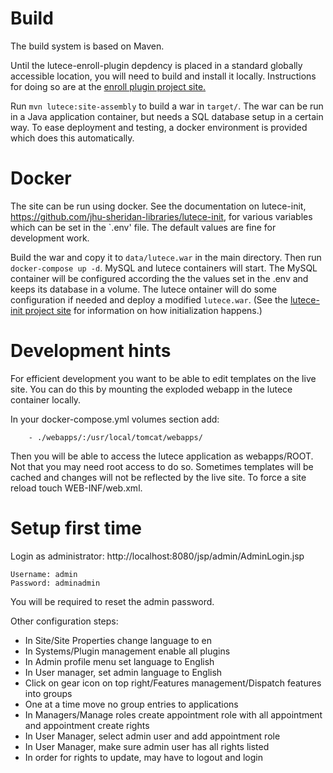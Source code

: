 # Build

The build system is based on Maven.

Until the lutece-enroll-plugin depdency is placed in a standard globally accessible location, you will
need to build and install it locally. Instructions for doing so are at the [enroll plugin project site.](https://github.com/jhu-sheridan-libraries/lutece-enroll-plugin)

Run `mvn lutece:site-assembly` to build a war in `target/`. The war can be run in a Java application container, but needs a SQL database setup in a certain way. To ease deployment and testing, a docker environment is provided which does this automatically.

# Docker

The site can be run using docker. See the documentation on lutece-init, https://github.com/jhu-sheridan-libraries/lutece-init, for various variables which can be set in the `.env' file. The default values are fine for development work.

Build the war and copy it to `data/lutece.war` in the main directory.
Then run `docker-compose up -d`. MySQL and lutece containers will start.
The MySQL container will be configured according the the values set in the .env and 
keeps its database in a volume. The lutece ontainer will do some configuration if needed and deploy a modified `lutece.war`.
(See the [lutece-init project site](https://github.com/jhu-sheridan-libraries/lutece-init) for information on how initialization happens.)

# Development hints

For efficient development you want to be able to edit templates on the live site. You can do this by mounting the exploded webapp in the lutece container locally.

In your docker-compose.yml volumes section add:
```
    - ./webapps/:/usr/local/tomcat/webapps/

```

Then you will be able to access the lutece application as webapps/ROOT. Not that you may need root access to do so. Sometimes templates will be cached and changes will not be reflected by the live site. To force a site reload touch WEB-INF/web.xml.

# Setup first time

Login as administrator: http://localhost:8080/jsp/admin/AdminLogin.jsp

```
Username: admin
Password: adminadmin
```

You will be required to reset the admin password.

Other configuration steps:
* In Site/Site Properties change language to en
* In Systems/Plugin management enable all plugins
* In Admin profile menu set language to English
* In User manager, set admin language to English
* Click on gear icon on top right/Features management/Dispatch features into groups
* One at a time move no group entries to applications
* In Managers/Manage roles create appointment role with all appointment and appointment create rights
* In User Manager, select admin user and add appointment role
* In User Manager, make sure admin user has all rights listed
* In order for rights to update, may have to logout and login


